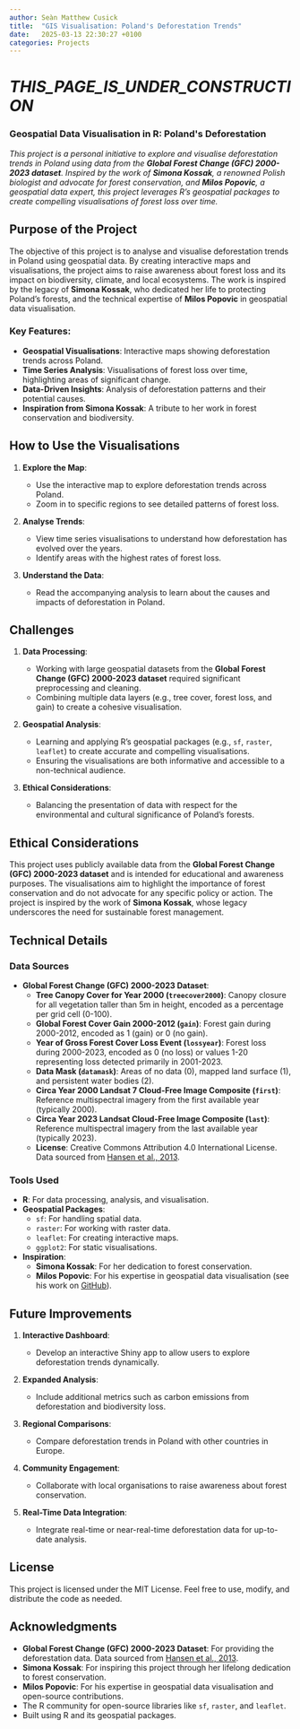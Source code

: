 ```yaml
---
author: Seàn Matthew Cusick
title:  "GIS Visualisation: Poland's Deforestation Trends"
date:   2025-03-13 22:30:27 +0100
categories: Projects 
---
```


# _THIS_PAGE_IS_UNDER_CONSTRUCTION_

### Geospatial Data Visualisation in R: Poland's Deforestation

*This project is a personal initiative to explore and visualise deforestation trends in Poland using data from the **Global Forest Change (GFC) 2000-2023 dataset**. Inspired by the work of **Simona Kossak**, a renowned Polish biologist and advocate for forest conservation, and **Milos Popovic**, a geospatial data expert, this project leverages R’s geospatial packages to create compelling visualisations of forest loss over time.*



## Purpose of the Project

The objective of this project is to analyse and visualise deforestation trends in Poland using geospatial data. By creating interactive maps and visualisations, the project aims to raise awareness about forest loss and its impact on biodiversity, climate, and local ecosystems. The work is inspired by the legacy of **Simona Kossak**, who dedicated her life to protecting Poland’s forests, and the technical expertise of **Milos Popovic** in geospatial data visualisation.

### Key Features:
- **Geospatial Visualisations**: Interactive maps showing deforestation trends across Poland.
- **Time Series Analysis**: Visualisations of forest loss over time, highlighting areas of significant change.
- **Data-Driven Insights**: Analysis of deforestation patterns and their potential causes.
- **Inspiration from Simona Kossak**: A tribute to her work in forest conservation and biodiversity.

## How to Use the Visualisations

1. **Explore the Map**:
   - Use the interactive map to explore deforestation trends across Poland.
   - Zoom in to specific regions to see detailed patterns of forest loss.

2. **Analyse Trends**:
   - View time series visualisations to understand how deforestation has evolved over the years.
   - Identify areas with the highest rates of forest loss.

3. **Understand the Data**:
   - Read the accompanying analysis to learn about the causes and impacts of deforestation in Poland.

## Challenges

1. **Data Processing**:
   - Working with large geospatial datasets from the **Global Forest Change (GFC) 2000-2023 dataset** required significant preprocessing and cleaning.
   - Combining multiple data layers (e.g., tree cover, forest loss, and gain) to create a cohesive visualisation.

2. **Geospatial Analysis**:
   - Learning and applying R’s geospatial packages (e.g., `sf`, `raster`, `leaflet`) to create accurate and compelling visualisations.
   - Ensuring the visualisations are both informative and accessible to a non-technical audience.

3. **Ethical Considerations**:
   - Balancing the presentation of data with respect for the environmental and cultural significance of Poland’s forests.

## Ethical Considerations

This project uses publicly available data from the **Global Forest Change (GFC) 2000-2023 dataset** and is intended for educational and awareness purposes. The visualisations aim to highlight the importance of forest conservation and do not advocate for any specific policy or action. The project is inspired by the work of **Simona Kossak**, whose legacy underscores the need for sustainable forest management.

## Technical Details

### Data Sources
- **Global Forest Change (GFC) 2000-2023 Dataset**:
  - **Tree Canopy Cover for Year 2000 (`treecover2000`)**: Canopy closure for all vegetation taller than 5m in height, encoded as a percentage per grid cell (0-100).
  - **Global Forest Cover Gain 2000-2012 (`gain`)**: Forest gain during 2000-2012, encoded as 1 (gain) or 0 (no gain).
  - **Year of Gross Forest Cover Loss Event (`lossyear`)**: Forest loss during 2000-2023, encoded as 0 (no loss) or values 1-20 representing loss detected primarily in 2001-2023.
  - **Data Mask (`datamask`)**: Areas of no data (0), mapped land surface (1), and persistent water bodies (2).
  - **Circa Year 2000 Landsat 7 Cloud-Free Image Composite (`first`)**: Reference multispectral imagery from the first available year (typically 2000).
  - **Circa Year 2023 Landsat Cloud-Free Image Composite (`last`)**: Reference multispectral imagery from the last available year (typically 2023).
  - **License**: Creative Commons Attribution 4.0 International License. Data sourced from [Hansen et al., 2013](https://glad.earthengine.app/view/global-forest-change).

### Tools Used
- **R**: For data processing, analysis, and visualisation.
- **Geospatial Packages**:
  - `sf`: For handling spatial data.
  - `raster`: For working with raster data.
  - `leaflet`: For creating interactive maps.
  - `ggplot2`: For static visualisations.
- **Inspiration**:
  - **Simona Kossak**: For her dedication to forest conservation.
  - **Milos Popovic**: For his expertise in geospatial data visualisation (see his work on [GitHub](https://github.com/milos-agathon)).

## Future Improvements

1. **Interactive Dashboard**:
   - Develop an interactive Shiny app to allow users to explore deforestation trends dynamically.

2. **Expanded Analysis**:
   - Include additional metrics such as carbon emissions from deforestation and biodiversity loss.

3. **Regional Comparisons**:
   - Compare deforestation trends in Poland with other countries in Europe.

4. **Community Engagement**:
   - Collaborate with local organisations to raise awareness about forest conservation.

5. **Real-Time Data Integration**:
   - Integrate real-time or near-real-time deforestation data for up-to-date analysis.

## License

This project is licensed under the MIT License. Feel free to use, modify, and distribute the code as needed.

## Acknowledgments

- **Global Forest Change (GFC) 2000-2023 Dataset**: For providing the deforestation data. Data sourced from [Hansen et al., 2013](https://glad.earthengine.app/view/global-forest-change).
- **Simona Kossak**: For inspiring this project through her lifelong dedication to forest conservation.
- **Milos Popovic**: For his expertise in geospatial data visualisation and open-source contributions.
- The R community for open-source libraries like `sf`, `raster`, and `leaflet`.
- Built using R and its geospatial packages.